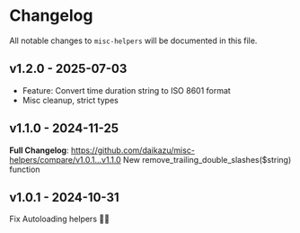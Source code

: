 # Changelog

All notable changes to `misc-helpers` will be documented in this file.

## v1.2.0 - 2025-07-03

- Feature: Convert time duration string to ISO 8601 format
- Misc cleanup, strict types

## v1.1.0 - 2024-11-25

**Full Changelog**: https://github.com/daikazu/misc-helpers/compare/v1.0.1...v1.1.0
New remove_trailing_double_slashes($string) function

## v1.0.1 - 2024-10-31

Fix Autoloading helpers 😮‍💨
